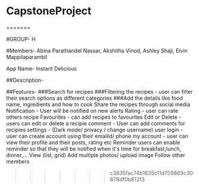 # CapstoneProject

=======

#GROUP- H

#Members-
Abina Parathandel Nassar,
Akshitha Vinod,
Ashley Shaji,
Elvin Mappilaparambil

App Name- Instant Delicious

##Description-

##Features-
###Search for recipes
###Filtering the recipes - user can filter their search options as different categories
###Add the details like food name, ingredients and how to cook
Share the recipes through social media
Notification - User will be notified on new alerts 
Rating -  user can rate others recipe
Favourites - can add recipes to favourites
Edit or Delete - users can edit or delete a recipie
comment - User can add comments for recipies
settings - (Dark mode/ privacy / change username)
user login - user can create account using their emailid/ phone
my account - user can view their profile and their posts, rating etc
Reminder  users can enable reminder so that they will be notified when it's time for breakfast,lunch, dinner,...
View (list, grid) 
Add multiple photos/ upload image
Follow other members

> > > > > > > c3835fac74b1635c11d709869c30878df0b812f3
